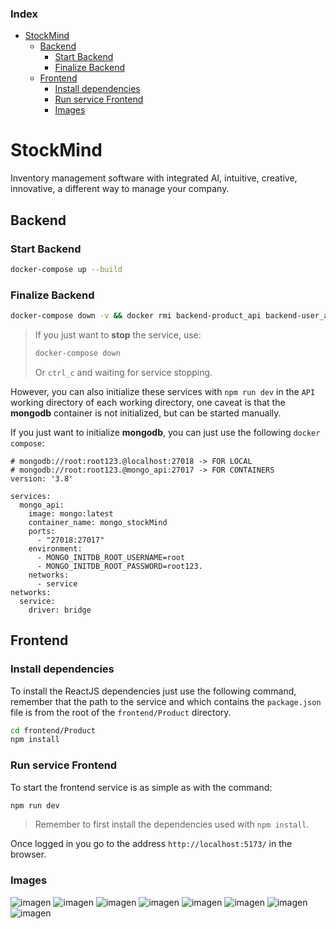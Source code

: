 ### Index
- [StockMind](#stockmind)
  - [Backend](#backend)
    - [Start Backend](#start-backend)
    - [Finalize Backend](#finalize-backend)
  - [Frontend](#frontend)
    - [Install dependencies](#install-dependencies)
    - [Run service Frontend](#run-service-frontend)
    - [Images](#images)

# StockMind
Inventory management software with integrated AI, intuitive, creative, innovative, a different way to manage your company.

## Backend
### Start Backend
```bash
docker-compose up --build
```
### Finalize Backend
```bash
docker-compose down -v && docker rmi backend-product_api backend-user_api
```

>If you just want to **stop** the service, use:
>```bash
>docker-compose down
>```
>Or `ctrl_c` and waiting for service stopping.

However, you can also initialize these services with `npm run dev` in the `API` working directory of each working directory, one caveat is that the **mongodb** container is not initialized, but can be started manually.

If you just want to initialize **mongodb**, you can just use the following `docker compose`:
```docker
# mongodb://root:root123.@localhost:27018 -> FOR LOCAL
# mongodb://root:root123.@mongo_api:27017 -> FOR CONTAINERS
version: '3.8'

services:
  mongo_api:
    image: mongo:latest
    container_name: mongo_stockMind
    ports:
      - "27018:27017"
    environment:
      - MONGO_INITDB_ROOT_USERNAME=root
      - MONGO_INITDB_ROOT_PASSWORD=root123.
    networks:
      - service
networks:
  service:
    driver: bridge

```
## Frontend
### Install dependencies
To install the ReactJS dependencies just use the following command, remember that the path to the service and which contains the `package.json` file is from the root of the `frontend/Product` directory.
```bash
cd frontend/Product
npm install
```
### Run service Frontend
To start the frontend service is as simple as with the command:
```bash
npm run dev
```
>Remember to first install the dependencies used with `npm install`.

Once logged in you go to the address `http://localhost:5173/` in the browser.
### Images
![imagen](https://github.com/user-attachments/assets/a74057be-0bfd-4f51-b27b-24a7af577921)
![imagen](https://github.com/user-attachments/assets/c7e0cd9c-ee3e-4330-9ce0-2e9e25295490)
![imagen](https://github.com/user-attachments/assets/162925f4-f5ec-46d8-9110-cd349e6ee203)
![imagen](https://github.com/user-attachments/assets/c2fe267c-ee1d-40c4-a2e1-99c4ce107d6b)
![imagen](https://github.com/user-attachments/assets/06c92348-d6dd-41eb-9da4-1ef4cb832cfa)
![imagen](https://github.com/user-attachments/assets/7d42bc58-0cc7-425d-a3ad-0e78ee51759f)
![imagen](https://github.com/user-attachments/assets/8c1d6032-224b-454b-8062-a4f84b3c38e3)
![imagen](https://github.com/user-attachments/assets/4c7a9851-5544-44a4-8f89-eb3e82bb177b)
